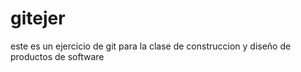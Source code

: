 # gitejer

este es un ejercicio de git para la clase de construccion y diseño de productos de software

